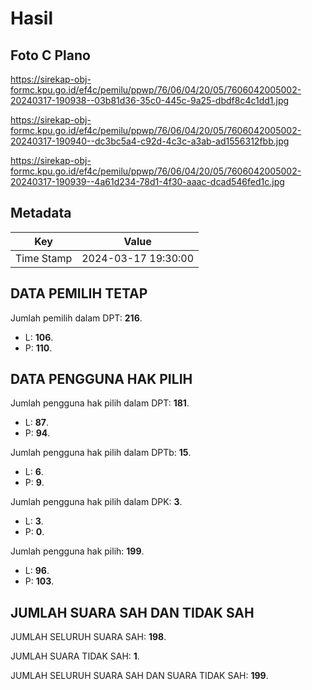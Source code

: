 # Hasil

## Foto C Plano

https://sirekap-obj-formc.kpu.go.id/ef4c/pemilu/ppwp/76/06/04/20/05/7606042005002-20240317-190938--03b81d36-35c0-445c-9a25-dbdf8c4c1dd1.jpg

https://sirekap-obj-formc.kpu.go.id/ef4c/pemilu/ppwp/76/06/04/20/05/7606042005002-20240317-190940--dc3bc5a4-c92d-4c3c-a3ab-ad1556312fbb.jpg

https://sirekap-obj-formc.kpu.go.id/ef4c/pemilu/ppwp/76/06/04/20/05/7606042005002-20240317-190939--4a61d234-78d1-4f30-aaac-dcad546fed1c.jpg


## Metadata

| Key        | Value               |
| ---------- | ------------------- |
| Time Stamp | 2024-03-17 19:30:00 |


## DATA PEMILIH TETAP

Jumlah pemilih dalam DPT: **216**.
 * L: **106**.
 * P: **110**.

## DATA PENGGUNA HAK PILIH

Jumlah pengguna hak pilih dalam DPT: **181**.
 * L: **87**.
 * P: **94**.

Jumlah pengguna hak pilih dalam DPTb: **15**.
 * L: **6**.
 * P: **9**.

Jumlah pengguna hak pilih dalam DPK: **3**.
 * L: **3**.
 * P: **0**.

Jumlah pengguna hak pilih: **199**.
 * L: **96**.
 * P: **103**.

## JUMLAH SUARA SAH DAN TIDAK SAH

JUMLAH SELURUH SUARA SAH: **198**.

JUMLAH SUARA TIDAK SAH: **1**.

JUMLAH SELURUH SUARA SAH DAN SUARA TIDAK SAH: **199**.


